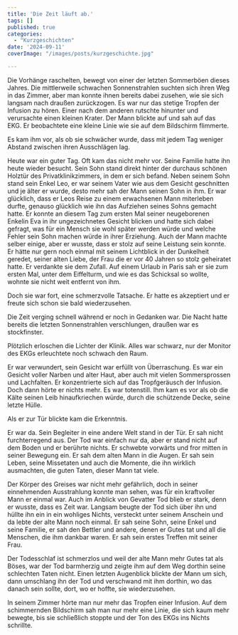 ```yaml
---
title: 'Die Zeit läuft ab.'
tags: []
published: true
categories: 
  - "Kurzgeschichten"
date: '2024-09-11'
coverImage: "/images/posts/kurzgeschichte.jpg"

---
```


Die Vorhänge raschelten, bewegt von einer der letzten Sommerböen dieses Jahres. Die mittlerweile schwachen Sonnenstrahlen suchten sich ihren Weg in das Zimmer, aber man konnte ihnen bereits dabei zusehen, wie sie sich langsam nach draußen zurückzogen. Es war nur das stetige Tropfen der Infusion zu hören. Einer nach dem anderen rutschte hinunter und verursachte einen kleinen Krater. Der Mann blickte auf und sah auf das EKG. Er beobachtete eine kleine Linie wie sie auf dem Bildschirm flimmerte.

Es kam ihm vor, als ob sie schwächer wurde, dass mit jedem Tag weniger Abstand zwischen ihren Ausschlägen lag.

Heute war ein guter Tag. Oft kam das nicht mehr vor. Seine Familie hatte ihn heute wieder besucht. Sein Sohn stand direkt hinter der durchaus schönen Holztür des Privatklinikzimmers, in dem er sich befand. Neben seinem Sohn stand sein Enkel Leo, er war seinem Vater wie aus dem Gesicht geschnitten und je älter er wurde, desto mehr sah der Mann seinen Sohn in ihm. Er war glücklich, dass er Leos Reise zu einem erwachsenen Mann miterleben durfte, genauso glücklich wie ihn das Aufziehen seines Sohns gemacht hatte. Er konnte an diesem Tag zum ersten Mal seiner neugeborenen Enkelin Eva in ihr ungezeichnetes Gesicht blicken und hatte sich dabei gefragt, was für ein Mensch sie wohl später werden würde und welche Fehler sein Sohn machen würde in ihrer Erziehung. Auch der Mann machte selber einige, aber er wusste, dass er stolz auf seine Leistung sein konnte. Er hätte nur gern noch einmal mit seinem Lichtblick in der Dunkelheit geredet, seiner alten Liebe, der Frau die er vor 40 Jahren so stolz geheiratet hatte. Er verdankte sie dem Zufall. Auf einem Urlaub in Paris sah er sie zum ersten Mal, unter dem Eiffelturm, und wie es das Schicksal so wollte, wohnte sie nicht weit entfernt von ihm.

Doch sie war fort, eine schmerzvolle Tatsache. Er hatte es akzeptiert und er freute sich schon sie bald wiederzusehen.

Die Zeit verging schnell während er noch in Gedanken war. Die Nacht hatte bereits die letzten Sonnenstrahlen verschlungen, draußen war es stockfinster.

Plötzlich erloschen die Lichter der Klinik. Alles war schwarz, nur der Monitor des EKGs erleuchtete noch schwach den Raum.

Er war verwundert, sein Gesicht war erfüllt von Überraschung. Es war ein Gesicht voller Narben und alter Haut, aber auch mit vielen Sommersprossen und Lachfalten. Er konzentrierte sich auf das Tropfgeräusch der Infusion. Doch dann hörte er nichts mehr. Es war totenstill. Ihm kam es vor als ob die Kälte seinen Leib hinaufkriechen würde, durch die schützende Decke, seine letzte Hülle.

Als er zur Tür blickte kam die Erkenntnis.

Er war da. Sein Begleiter in eine andere Welt stand in der Tür. Er sah nicht furchterregend aus. Der Tod war einfach nur da, aber er stand nicht auf dem Boden und er berührte nichts. Er schwebte vorwärts und fror mitten in seiner Bewegung ein. Er sah dem alten Mann in die Augen. Er sah sein Leben, seine Missetaten und auch die Momente, die ihn wirklich ausmachten, die guten Taten, dieser Mann tat viele.

Der Körper des Greises war nicht mehr gefährlich, doch in seiner einnehmenden Ausstrahlung konnte man sehen, was für ein kraftvoller Mann er einmal war. Auch im Anblick von Gevatter Tod blieb er stark, denn er wusste, dass es Zeit war. Langsam beugte der Tod sich über ihn und hüllte ihn ein in ein wohliges Nichts, versteckt unter seinem Anschein und da lebte der alte Mann noch einmal. Er sah seine Sohn, seine Enkel und seine Familie, er sah den Bettler und andere, denen er Gutes tat und all die Menschen, die ihm dankbar waren.
Er sah sein erstes Treffen mit seiner Frau.

Der Todesschlaf ist schmerzlos und weil der alte Mann mehr Gutes tat als Böses, war der Tod barmherzig und zeigte ihm auf dem Weg dorthin seine schlechten Taten nicht. Einen letzten Augenblick blickte der Mann um sich, dann umschlang ihn der Tod und verschwand mit ihm dorthin, wo das danach sein sollte, dort, wo er hoffte, sie wiederzusehen.

In seinem Zimmer hörte man nur mehr das Tropfen einer Infusion. Auf dem schimmernden Bildschirm sah man nur mehr eine Linie, die sich kaum mehr bewegte, bis sie schließlich stoppte und der Ton des EKGs ins Nichts schrillte.
